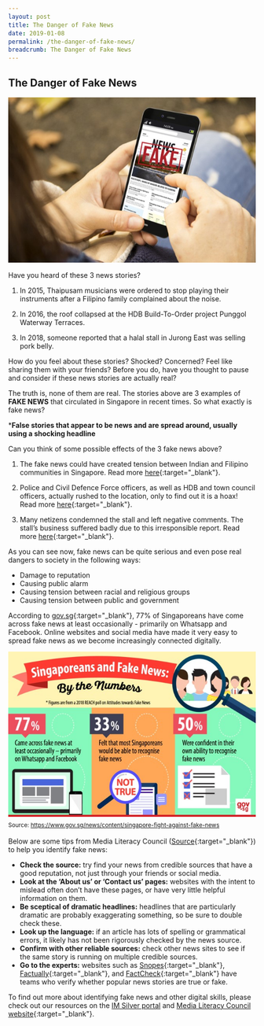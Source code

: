 ```yaml
---
layout: post
title: The Danger of Fake News
date: 2019-01-08
permalink: /the-danger-of-fake-news/
breadcrumb: The Danger of Fake News
---
```


## The Danger of Fake News<br>

![image1](/images/articles/the-danger-of-fake-news/the-danger-of-fake-news-1.jpg)

Have you heard of these 3 news stories?

1. In 2015, Thaipusam musicians were ordered to stop playing their instruments after a Filipino family complained about the noise.
 
2. In 2016, the roof collapsed at the HDB Build-To-Order project Punggol Waterway Terraces.
 
3. In 2018, someone reported that a halal stall in Jurong East was selling pork belly.


How do you feel about these stories? Shocked? Concerned? Feel like sharing them with your friends? Before you do, have you thought to pause and consider if these news stories are actually real?

 
The truth is, none of them are real. The stories above are 3 examples of **FAKE NEWS** that circulated in Singapore in recent times. So what exactly is fake news?<br>


   ***False stories that appear to be news and are spread around, usually using a shocking headline**<br>


Can you think of some possible effects of the 3 fake news above?

1. The fake news could have created tension between Indian and Filipino communities in Singapore. Read more [here](https://www.straitstimes.com/singapore/government-to-review-laws-to-tackle-fake-news-some-instances-of-fake-news){:target="_blank"}.
 
2. Police and Civil Defence Force officers, as well as HDB and town council officers, actually rushed to the location, only to find out it is a hoax! Read more [here](https://www.channelnewsasia.com/news/singapore/report-of-punggol-waterway-terraces-roof-collapse-a-hoax-hdb-7714182){:target="_blank"}.
 
3. Many netizens condemned the stall and left negative comments. The stall’s business suffered badly due to this irresponsible report. Read more [here](https://www.tnp.sg/news/singapore/business-slow-westgate-stall-after-confusion-over-halal-status){:target="_blank"}.

As you can see now, fake news can be quite serious and even pose real dangers to society in the following ways:

- Damage to reputation
- Causing public alarm
- Causing tension between racial and religious groups
- Causing tension between public and government

According to [gov.sg](https://www.gov.sg/news/content/singapore-fight-against-fake-news){:target="_blank"}, 77% of Singaporeans have come across fake news at least occasionally - primarily on Whatsapp and Facebook. Online websites and social media have made it very easy to spread fake news as we become increasingly connected digitally.

![image2](/images/articles/the-danger-of-fake-news/the-danger-of-fake-news-2.jpg)<br>
<sub>Source: https://www.gov.sg/news/content/singapore-fight-against-fake-news<sub/>

Below are some tips from Media Literacy Council ([Source](https://www.betterinternet.sg/Resources/Resources-Listing/Seniors---fake-news){:target="_blank"}) to help you identify fake news:

- **Check the source:** try find your news from credible sources that have a good reputation, not just through your friends or social media.
- **Look at the ‘About us’ or ‘Contact us’ pages:** websites with the intent to mislead often don’t have these pages, or have very little helpful information on them.
- **Be sceptical of dramatic headlines:** headlines that are particularly dramatic are probably exaggerating something, so be sure to double check these.
- **Look up the language:** if an article has lots of spelling or grammatical errors, it likely has not been rigorously checked by the news source.
- **Confirm with other reliable sources:** check other news sites to see if the same story is running on multiple credible sources.
- **Go to the experts:** websites such as [Snopes](https://www.snopes.com/){:target="_blank"}, [Factually](https://www.gov.sg/factually){:target="_blank"}, and [FactCheck](https://www.factcheck.org/){:target="_blank"} have teams who verify whether popular news stories are true or fake.


To find out more about identifying fake news and other digital skills, please check out our resources on the [IM Silver portal](/learn-digital-skills/overview) and [Media Literacy Council website](https://www.betterinternet.sg/Resources/Resources-Listing/Seniors---fake-news){:target="_blank"}.
         
